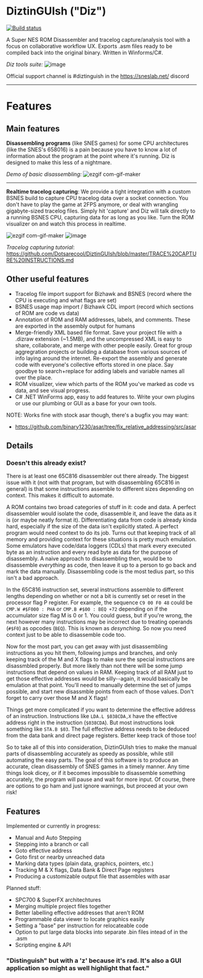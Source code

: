 # DiztinGUIsh ("Diz")
[![Build status](https://ci.appveyor.com/api/projects/status/kempt97c11k5sor2?svg=true)](https://ci.appveyor.com/project/binary1230/diztinguish)

A Super NES ROM Disassembler and tracelog capture/analysis tool with a focus on collaborative workflow UX. Exports .asm files ready to be compiled back into the original binary. Written in Winforms/C#.

_Diz tools suite:_
![image](https://user-images.githubusercontent.com/5413064/110195709-45767d80-7e0d-11eb-9f5f-1e21489dc8cd.png)

Official support channel is #diztinguish in the https://sneslab.net/ discord

---

# Features

## Main features

**Disassembling programs** (like SNES games) for some CPU architectures (like the SNES's 658016) is a pain because you have to know a lot of information about the program at the point where it's running. Diz is designed to make this less of a nightmare.

_Demo of basic disassembling:_
![ezgif com-gif-maker](https://i.imgur.com/Tb2H484.gif)

---

**Realtime tracelog capturing**: We provide a tight integration with a custom BSNES build to capture CPU tracelog data over a socket connection. You don't have to play the game at 2FPS anymore, or deal with wrangling gigabyte-sized tracelog files.  Simply hit 'capture' and Diz will talk directly to a running BSNES CPU, capturing data for as long as you like. Turn the ROM visualizer on and watch this process in realtime.

![ezgif com-gif-maker](https://user-images.githubusercontent.com/5413064/97286056-69033900-1819-11eb-925d-67e1bbce95a7.gif)
![image](https://user-images.githubusercontent.com/5413064/97133932-ed729080-1721-11eb-894e-4c110787aa75.png)

_Tracelog capturing tutorial_: https://github.com/Dotsarecool/DiztinGUIsh/blob/master/TRACE%20CAPTURE%20INSTRUCTIONS.md

## Other useful features

- Tracelog file import support for Bizhawk and BSNES (record where the CPU is executing and what flags are set)
- BSNES usage map import / Bizhawk CDL import (record which sections of ROM are code vs data)
- Annotation of ROM and RAM addresses, labels, and comments. These are exported in the assembly output for humans
- Merge-friendly XML based file format. Save your project file with a .dizraw extension (~1.5MB), and the uncompressed XML is easy to share, collaborate, and merge with other people easily.  Great for group aggregration projects or building a database from various sources of info laying around the internet. Re-export the assembly and generate code with everyone's collective efforts stored in one place. Say goodbye to search+replace for adding labels and variable names all over the place.
- ROM visualizer, view which parts of the ROM you've marked as code vs data, and see visual progress.
- C# .NET WinForms app, easy to add features to. Write your own plugins or use our plumbing or GUI as a base for your own tools.

NOTE: Works fine with stock asar though, there's a bugfix you may want:
- https://github.com/binary1230/asar/tree/fix_relative_addressing/src/asar

## Details

### Doesn't this already exist?

There is at least one 65C816 disassembler out there already. The biggest issue with it (not with that program, but with disassembling 65C816 in general) is that some instructions assemble to different sizes depending on context. This makes it difficult to automate. 

A ROM contains two broad categories of stuff in it: code and data. A perfect disassembler would isolate the code, disassemble it, and leave the data as it is (or maybe neatly format it). Differentiating data from code is already kinda hard, especially if the size of the data isn't explicitly stated. A perfect program would need context to do its job. Turns out that keeping track of all memory and providing context for these situations is pretty much emulation. Some emulators have code/data loggers (CDLs) that mark every executed byte as an instruction and every read byte as data for the purpose of disassembly. A naive approach to disassembling then, would be to disassemble *everything* as code, then leave it up to a person to go back and mark the data manually. Disassembling code is the most tedius part, so this isn't a bad approach.

In the 65C816 instruction set, several instructions assemble to different lengths depending on whether or not a bit is currently set or reset in the processor flag P register. For example, the sequence `C9 00 F0 48` could be `CMP.W #$F000 : PHA` or `CMP.B #$00 : BEQ +72` depending on if the accumulator size flag M is 0 or 1. You could guess, but if you're wrong, the next however many instructions may be incorrect due to treating operands (`#$F0`) as opcodes (`BEQ`). This is known as *desynching*. So now you need context just to be able to disassemble code too.

Now for the most part, you can get away with just disassembling instructions as you hit them, following jumps and branches, and only keeping track of the M and X flags to make sure the special instructions are disassmbled properly. But more likely than not there will be some jump instructions that depend on values in RAM. Keeping track of all RAM just to get those effective addresses would be silly--again, it would basically be emulation at that point. You'll need to manually determine the set of jumps possible, and start new disassmble points from each of those values. Don't forget to carry over those M and X flags!

Things get more complicated if you want to determine the effective address of an instruction. Instructions like `LDA.L $038CDA,X` have the effective address right in the instruction (`$038CDA`). But most instructions look something like `STA.B $03`. The full effective address needs to be deduced from the data bank and direct page registers. Better keep track of those too!

So to take all of this into consideration, DiztinGUIsh tries to make the manual parts of disassembling accurately as speedy as possible, while still automating the easy parts. The goal of this software is to produce an accurate, clean disassembly of SNES games in a timely manner. Any time things look dicey, or if it becomes impossible to disassemble something accurately, the program will pause and wait for more input. Of course, there are options to go ham and just ignore warnings, but proceed at your own risk!

## Features

Implemented or currently in progress:

* Manual and Auto Stepping
* Stepping into a branch or call
* Goto effective address
* Goto first or nearby unreached data
* Marking data types (plain data, graphics, pointers, etc.)
* Tracking M & X flags, Data Bank & Direct Page registers
* Producing a customizable output file that assembles with asar

Planned stuff:

* SPC700 & SuperFX architechtures
* Merging multiple project files together
* Better labelling effective addresses that aren't ROM
* Programmable data viewer to locate graphics easily
* Setting a "base" per instruction for relocateable code
* Option to put large data blocks into separate .bin files intead of in the .asm
* Scripting engine & API


### "Distinguish" but with a 'z' because it's rad. It's also a GUI application so might as well highlight that fact."
